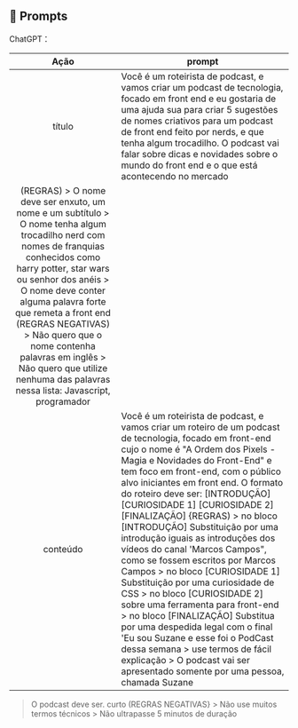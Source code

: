 ## 🧠 Prompts


ChatGPT：

|   Ação   | prompt                                                                                                                                                                                                                                                                         |
| :------: | ------------------------------------------------------------------------------------------------------------------------------------------------------------------------------------------------------------------------------------------------------------------------------ |
|  título  | Você é um roteirista de podcast, e vamos criar um podcast de tecnologia, focado em front end e eu gostaria de uma ajuda sua para criar 5 sugestões de nomes criativos para um podcast de front end feito por nerds, e que tenha algum trocadilho. O podcast vai falar sobre dicas e novidades sobre o mundo do front end e o que está acontecendo no mercado 
(REGRAS) > O nome deve ser enxuto, um nome e um subtítulo > O nome tenha algum trocadilho nerd com nomes de franquias conhecidos como harry potter, star wars ou senhor dos anéis > O nome deve conter alguma palavra forte que remeta a front end (REGRAS NEGATIVAS) > Não quero que o nome contenha palavras em inglês > Não quero que utilize nenhuma das palavras nessa lista: Javascript, programador                                                 |
| conteúdo | Você é um roteirista de podcast, e vamos criar um roteiro de um podcast de tecnologia, focado em front-end cujo o nome é "A Ordem dos Pixels - Magia e Novidades do Front-End" e tem foco em front-end, com o público alvo iniciantes em front end. O formato do roteiro deve ser: [INTRODUÇÃO] [CURIOSIDADE 1] [CURIOSIDADE 2] [FINALIZAÇÃO] {REGRAS) > no bloco [INTRODUÇÃO] Substituição por uma introdução iguais as introduções dos vídeos do canal 'Marcos Campos", como se fossem escritos por Marcos Campos > no bloco [CURIOSIDADE 1] Substituição por uma curiosidade de CSS > no bloco [CURIOSIDADE 2] sobre uma ferramenta para front-end > no bloco [FINALIZAÇÃO] Substitua por uma despedida legal com o final 'Eu sou Suzane e esse foi o PodCast dessa semana > use termos de fácil explicação > O podcast vai ser apresentado somente por uma pessoa, chamada Suzane 
> O podcast deve ser. curto (REGRAS NEGATIVAS} > Não use muitos termos técnicos > Não ultrapasse 5 minutos de duração

